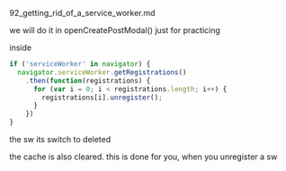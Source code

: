 92_getting_rid_of_a_service_worker.md

we will do it in openCreatePostModal() just for practicing

inside

```js
if ('serviceWorker' in navigator) {
  navigator.serviceWorker.getRegistrations()
    .then(function(registrations) {
      for (var i = 0; i < registrations.length; i++) {
        registrations[i].unregister();
      }
    })
}
```

the sw its switch to deleted

the cache is also cleared. this is done for you, when you unregister a sw





































